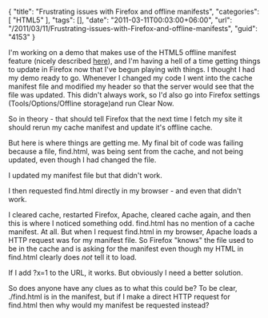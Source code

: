 {
	"title": "Frustrating issues with Firefox and offline manifests",
	"categories": [
		"HTML5"
	],
	"tags": [],
	"date": "2011-03-11T00:03:00+06:00",
	"url": "/2011/03/11/Frustrating-issues-with-Firefox-and-offline-manifests",
	"guid": "4153"
}

I'm working on a demo that makes use of the HTML5 offline manifest feature (nicely described <a href="http://diveintohtml5.org/offline.html">here</a>), and I'm having a hell of a time getting things to update in Firefox now that I've begun playing with things. I thought I had my demo ready to go. Whenever I changed my code I went into the cache manifest file and modified my header so that the server would see that the file was updated. This didn't always work, so I'd also go into Firefox settings (Tools/Options/Offline storage)and run Clear Now.

So in theory - that should tell Firefox that the next time I fetch my site it should rerun my cache manifest and update it's offline cache.

But here is where things are getting me. My final bit of code was failing because a file, find.html, was being sent from the cache, and not being updated, even though I had changed the file. 

I updated my manifest file but that didn't work.

I then requested find.html directly in my browser - and even that didn't work.

I cleared cache, restarted Firefox, Apache, cleared cache again, and then this is where I noticed something odd. find.html has no mention of a cache manifest. At all. But when I request find.html in my browser, Apache loads a HTTP request was for my manifest file. So Firefox "knows" the file used to be in the cache and is asking for the manifest even though my HTML in find.html clearly does <i>not</i> tell it to load. 

If I add ?x=1 to the URL, it works. But obviously I need a better solution.

So does anyone have any clues as to what this could be? To be clear, ./find.html is in the manifest, but if I make a direct HTTP request for find.html then why would my manifest be requested instead?